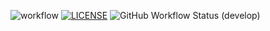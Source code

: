 ![workflow](https://github.com/snadyfr/coursework/actions/workflows/main.yml/badge.svg)
[![LICENSE](https://img.shields.io/github/license/snadyfr/coursework.svg?style=flat-square)](https://github.com/snadyfr/coursework/blob/main/LICENSE)
![GitHub Workflow Status (develop)](https://img.shields.io/github/workflow/status/snadyfr/coursework/app-test/develop?style=flat-square)